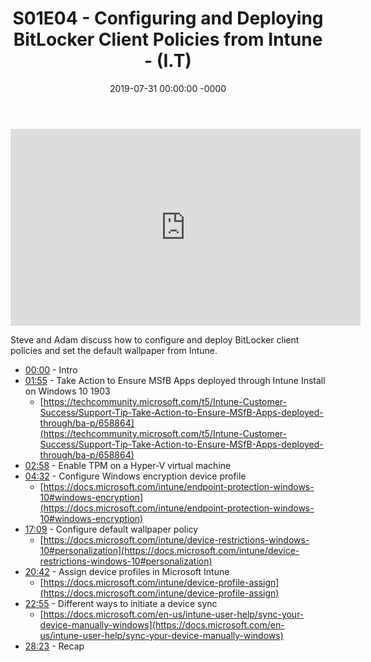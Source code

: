 ﻿---
layout: post
title: "S01E04 - Configuring and Deploying BitLocker Client Policies from Intune - (I.T)"
date: 2019-07-31 00:00:00 -0000
categories:
---

<iframe loading="lazy" width="560" height="315" src="https://www.youtube.com/embed/IXHjQM8feWM" title="YouTube video player" frameborder="0" allow="accelerometer; autoplay; clipboard-write; encrypted-media; gyroscope; picture-in-picture" allowfullscreen></iframe>

Steve and Adam discuss how to configure and deploy BitLocker client policies and set the default wallpaper from Intune.

- [00:00](https://www.youtube.com/watch?v=IXHjQM8feWM&t=0s) - Intro
- [01:55](https://www.youtube.com/watch?v=IXHjQM8feWM&t=115s) - Take Action to Ensure MSfB Apps deployed through Intune Install on Windows 10 1903
   - [https://techcommunity.microsoft.com/t5/Intune-Customer-Success/Support-Tip-Take-Action-to-Ensure-MSfB-Apps-deployed-through/ba-p/658864](https://techcommunity.microsoft.com/t5/Intune-Customer-Success/Support-Tip-Take-Action-to-Ensure-MSfB-Apps-deployed-through/ba-p/658864)
- [02:58](https://www.youtube.com/watch?v=IXHjQM8feWM&t=178s) - Enable TPM on a Hyper-V virtual machine
- [04:32](https://www.youtube.com/watch?v=IXHjQM8feWM&t=272s) - Configure Windows encryption device profile
   - [https://docs.microsoft.com/intune/endpoint-protection-windows-10#windows-encryption](https://docs.microsoft.com/intune/endpoint-protection-windows-10#windows-encryption)
- [17:09](https://www.youtube.com/watch?v=IXHjQM8feWM&t=1029s) - Configure default wallpaper policy
   - [https://docs.microsoft.com/intune/device-restrictions-windows-10#personalization](https://docs.microsoft.com/intune/device-restrictions-windows-10#personalization)
- [20:42](https://www.youtube.com/watch?v=IXHjQM8feWM&t=1242s) - Assign device profiles in Microsoft Intune
   - [https://docs.microsoft.com/intune/device-profile-assign](https://docs.microsoft.com/intune/device-profile-assign)
- [22:55](https://www.youtube.com/watch?v=IXHjQM8feWM&t=1375s) - Different ways to initiate a device sync
   - [https://docs.microsoft.com/en-us/intune-user-help/sync-your-device-manually-windows](https://docs.microsoft.com/en-us/intune-user-help/sync-your-device-manually-windows)
- [28:23](https://www.youtube.com/watch?v=IXHjQM8feWM&t=1703s) - Recap

